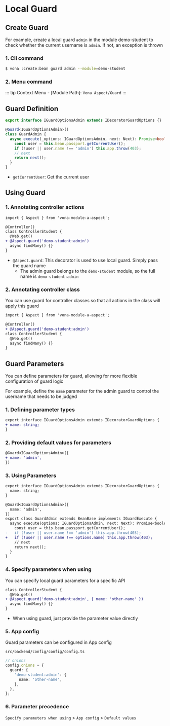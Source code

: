 # Local Guard

## Create Guard

For example, create a local guard `admin` in the module demo-student to check whether the current username is `admin`. If not, an exception is thrown

### 1. Cli command

``` bash
$ vona :create:bean guard admin --module=demo-student
```

### 2. Menu command

::: tip
Context Menu - [Module Path]: `Vona Aspect/Guard`
:::

## Guard Definition

``` typescript
export interface IGuardOptionsAdmin extends IDecoratorGuardOptions {}

@Guard<IGuardOptionsAdmin>()
class GuardAdmin {
  async execute(_options: IGuardOptionsAdmin, next: Next): Promise<boolean> {
    const user = this.bean.passport.getCurrentUser();
    if (!user || user.name !== 'admin') this.app.throw(403);
    // next
    return next();
  }
}
```

- `getCurrentUser`: Get the current user

## Using Guard

### 1. Annotating controller actions

``` diff
import { Aspect } from 'vona-module-a-aspect';

@Controller()
class ControllerStudent {
  @Web.get()
+ @Aspect.guard('demo-student:admin')
  async findMany() {}
}
```

- `@Aspect.guard`: This decorator is used to use local guard. Simply pass the guard name
  - The admin guard belongs to the `demo-student` module, so the full name is `demo-student:admin`

### 2. Annotating controller class

You can use guard for controller classes so that all actions in the class will apply this guard

``` diff
import { Aspect } from 'vona-module-a-aspect';

@Controller()
+ @Aspect.guard('demo-student:admin')
class ControllerStudent {
  @Web.get()
  async findMany() {}
}
```

## Guard Parameters

You can define parameters for guard, allowing for more flexible configuration of guard logic

For example, define the `name` parameter for the admin guard to control the username that needs to be judged

### 1. Defining parameter types

``` diff
export interface IGuardOptionsAdmin extends IDecoratorGuardOptions {
+ name: string;
}
```

### 2. Providing default values ​​for parameters

``` diff
@Guard<IGuardOptionsAdmin>({
+ name: 'admin',
})
```

### 3. Using Parameters

``` diff
export interface IGuardOptionsAdmin extends IDecoratorGuardOptions {
  name: string;
}

@Guard<IGuardOptionsAdmin>({
  name: 'admin',
})
export class GuardAdmin extends BeanBase implements IGuardExecute {
  async execute(options: IGuardOptionsAdmin, next: Next): Promise<boolean> {
    const user = this.bean.passport.getCurrentUser();
-   if (!user || user.name !== 'admin') this.app.throw(403);
+   if (!user || user.name !== options.name) this.app.throw(403);
    // next
    return next();
  }
}
```

### 4. Specify parameters when using

You can specify local guard parameters for a specific API

``` diff
class ControllerStudent {
  @Web.get()
+ @Aspect.guard('demo-student:admin', { name: 'other-name' })
  async findMany() {}
}
```

- When using guard, just provide the parameter value directly

### 5. App config

Guard parameters can be configured in App config

`src/backend/config/config/config.ts`

``` typescript
// onions
config.onions = {
  guard: {
    'demo-student:admin': {
      name: 'other-name',
    },
  },
};
```

### 6. Parameter precedence

`Specify parameters when using` > `App config` > `Default values`
